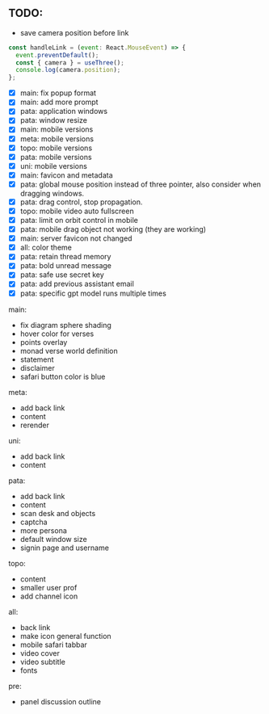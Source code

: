 ## TODO: 
- save camera position before link
```js
const handleLink = (event: React.MouseEvent) => {
  event.preventDefault();
  const { camera } = useThree();
  console.log(camera.position);
};
```
- [x] main: fix popup format
- [x] main: add more prompt
- [x] pata: application windows
- [x] pata: window resize
- [x] main: mobile versions
- [x] meta: mobile versions
- [x] topo: mobile versions
- [x] pata: mobile versions
- [x] uni: mobile versions
- [x] main: favicon and metadata
- [x] pata: global mouse position instead of three pointer, also consider when dragging windows.
- [x] pata: drag control, stop propagation.
- [x] topo: mobile video auto fullscreen
- [x] pata: limit on orbit control in mobile
- [x] pata: mobile drag object not working (they are working)
- [x] main: server favicon not changed
- [x] all: color theme
- [x] pata: retain thread memory
- [x] pata: bold unread message
- [x] pata: safe use secret key
- [x] pata: add previous assistant email
- [x] pata: specific gpt model runs multiple times

main:
- fix diagram sphere shading
- hover color for verses
- points overlay
- monad verse world definition
- statement
- disclaimer
- safari button color is blue

meta:
- add back link
- content
- rerender

uni:
- add back link
- content

pata:
- add back link
- content
- scan desk and objects
- captcha
- more persona
- default window size
- signin page and username

topo:
- content
- smaller user prof
- add channel icon

all:
- back link
- make icon general function
- mobile safari tabbar
- video cover
- video subtitle
- fonts

pre:
- panel discussion outline
